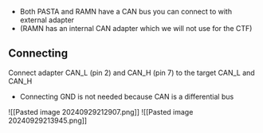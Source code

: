 - Both PASTA and RAMN have a CAN bus you can connect to with external adapter 
- (RAMN has an internal CAN adapter which we will not use for the CTF)

## Connecting
Connect adapter CAN_L (pin 2) and CAN_H (pin 7) to the target CAN_L and CAN_H
- Connecting GND is not needed because CAN is a differential bus

![[Pasted image 20240929212907.png]]
![[Pasted image 20240929213945.png]]


